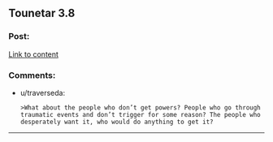 ## Tounetar 3.8

### Post:

[Link to content](https://setantaworm.wordpress.com/2015/10/19/tounetar-3-8/)

### Comments:

- u/traverseda:
  ```
  >What about the people who don’t get powers? People who go through traumatic events and don’t trigger for some reason? The people who desperately want it, who would do anything to get it?
  ```

---

